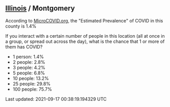 
## [Illinois](/united-states/illinois) / Montgomery

According to [MicroCOVID.org](http://microcovid.org),
the "Estimated Prevalence" of COVID in this county is 1.4%

If you interact with a certain number of people in this location
(all at once in a group, or spread out across the day), what is the chance that
1 or more of them has COVID?

- 1 person: 1.4%
- 2 people: 2.8%
- 3 people: 4.2%
- 5 people: 6.8%
- 10 people: 13.2%
- 25 people: 29.8%
- 100 people: 75.7%

Last updated: 2021-09-17 00:38:19.194329 UTC
